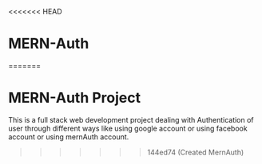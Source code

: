 <<<<<<< HEAD
# MERN-Auth
=======
# MERN-Auth Project
This is a full stack web development project dealing with Authentication of user through different ways like using google account or using facebook account or using mernAuth account.
>>>>>>> 144ed74 (Created MernAuth)
